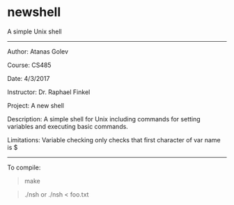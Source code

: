 # newshell
A simple Unix shell

---

Author: Atanas Golev 

Course: CS485

Date: 4/3/2017

Instructor: Dr. Raphael Finkel

Project: A new shell

Description: A simple shell for Unix including commands for setting variables and executing basic commands.

Limitations: Variable checking only checks that first character of var name is $

---

To compile: 

> make

> ./nsh or ./nsh < foo.txt
